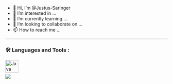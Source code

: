 - 👋 Hi, I’m @Justus-Saringer
- 👀 I’m interested in ...
- 🌱 I’m currently learning ...
- 💞️ I’m looking to collaborate on ...
- 📫 How to reach me ...

---

### :hammer_and_wrench: Languages and Tools :

<div>
  <img src="https://github.com/devicons/devicon/blob/master/icons/kotlin/kotlin.svg" title="Java" alt="Java" width="40" height="40"/>&nbsp;
</div>


<img align="center" src="https://github-readme-stats.vercel.app/api/<CARD_TYPE>/?username=<USERNAME>&theme=<THEME_NAME>" />
<!---
Justus-Saringer/Justus-Saringer is a ✨ special ✨ repository because its `README.md` (this file) appears on your GitHub profile.
You can click the Preview link to take a look at your changes.
--->
